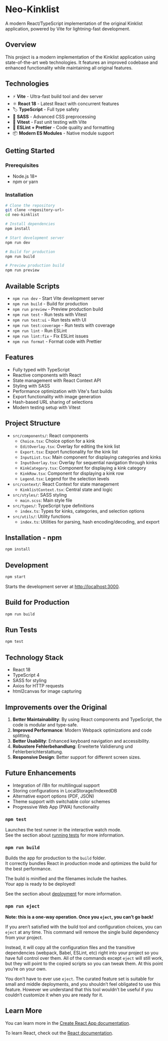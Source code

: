 # Neo-Kinklist

A modern React/TypeScript implementation of the original Kinklist application, powered by Vite for lightning-fast development.

## Overview

This project is a modern implementation of the Kinklist application using state-of-the-art web technologies. It features an improved codebase and enhanced functionality while maintaining all original features.

## Technologies

- ⚡ **Vite** - Ultra-fast build tool and dev server
- ⚛️ **React 18** - Latest React with concurrent features
- 🏷️ **TypeScript** - Full type safety
- 🎨 **SASS** - Advanced CSS preprocessing  
- 🧪 **Vitest** - Fast unit testing with Vite
- 🔧 **ESLint + Prettier** - Code quality and formatting
- 📦 **Modern ES Modules** - Native module support

## Getting Started

### Prerequisites

- Node.js 18+
- npm or yarn

### Installation

```bash
# Clone the repository
git clone <repository-url>
cd neo-kinklist

# Install dependencies
npm install

# Start development server
npm run dev

# Build for production
npm run build

# Preview production build
npm run preview
```

## Available Scripts

- `npm run dev` - Start Vite development server
- `npm run build` - Build for production
- `npm run preview` - Preview production build
- `npm run test` - Run tests with Vitest
- `npm run test:ui` - Run tests with UI
- `npm run test:coverage` - Run tests with coverage
- `npm run lint` - Run ESLint
- `npm run lint:fix` - Fix ESLint issues
- `npm run format` - Format code with Prettier

## Features

- Fully typed with TypeScript
- Reactive components with React
- State management with React Context API
- Styling with SASS
- Performance optimization with Vite's fast builds
- Export functionality with image generation
- Hash-based URL sharing of selections
- Modern testing setup with Vitest

## Project Structure

- `src/components/`: React components
  - `Choice.tsx`: Choice option for a kink
  - `EditOverlay.tsx`: Overlay for editing the kink list
  - `Export.tsx`: Export functionality for the kink list
  - `InputList.tsx`: Main component for displaying categories and kinks
  - `InputOverlay.tsx`: Overlay for sequential navigation through kinks
  - `KinkCategory.tsx`: Component for displaying a kink category
  - `KinkRow.tsx`: Component for displaying a kink row
  - `Legend.tsx`: Legend for the selection levels
- `src/context/`: React Context for state management
  - `KinklistContext.tsx`: Central state and logic
- `src/styles/`: SASS styling
  - `main.scss`: Main style file
- `src/types/`: TypeScript type definitions
  - `index.ts`: Types for kinks, categories, and selection options
- `src/utils/`: Utility functions
  - `index.ts`: Utilities for parsing, hash encoding/decoding, and export

## Installation - npm

```bash
npm install
```

## Development

```bash
npm start
```

Starts the development server at [http://localhost:3000](http://localhost:3000).

## Build for Production

```bash
npm run build
```

## Run Tests

```bash
npm test
```

## Technology Stack

- React 18
- TypeScript 4
- SASS for styling
- Axios for HTTP requests
- html2canvas for image capturing

## Improvements over the Original

1. **Better Maintainability**: By using React components and TypeScript, the code is modular and type-safe.
2. **Improved Performance**: Modern Webpack optimizations and code splitting.
3. **Better Usability**: Enhanced keyboard navigation and accessibility.
4. **Robustere Fehlerbehandlung**: Erweiterte Validierung und Fehlerberichterstattung.
5. **Responsive Design**: Better support for different screen sizes.

## Future Enhancements

- Integration of i18n for multilingual support
- Storing configurations in LocalStorage/IndexedDB
- Alternative export options (PDF, JSON)
- Theme support with switchable color schemes
- Progressive Web App (PWA) functionality

### `npm test`

Launches the test runner in the interactive watch mode.\
See the section about [running tests](https://facebook.github.io/create-react-app/docs/running-tests) for more information.

### `npm run build`

Builds the app for production to the `build` folder.\
It correctly bundles React in production mode and optimizes the build for the best performance.

The build is minified and the filenames include the hashes.\
Your app is ready to be deployed!

See the section about [deployment](https://facebook.github.io/create-react-app/docs/deployment) for more information.

### `npm run eject`

**Note: this is a one-way operation. Once you `eject`, you can’t go back!**

If you aren’t satisfied with the build tool and configuration choices, you can `eject` at any time. This command will remove the single build dependency from your project.

Instead, it will copy all the configuration files and the transitive dependencies (webpack, Babel, ESLint, etc) right into your project so you have full control over them. All of the commands except `eject` will still work, but they will point to the copied scripts so you can tweak them. At this point you’re on your own.

You don’t have to ever use `eject`. The curated feature set is suitable for small and middle deployments, and you shouldn’t feel obligated to use this feature. However we understand that this tool wouldn’t be useful if you couldn’t customize it when you are ready for it.

## Learn More

You can learn more in the [Create React App documentation](https://facebook.github.io/create-react-app/docs/getting-started).

To learn React, check out the [React documentation](https://reactjs.org/).
